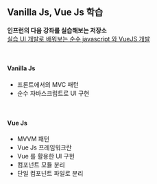 ## Vanilla Js, Vue Js 학습

**인프런의 다음 강좌를 실습해보는 저장소** <br>
[실습 UI 개발로 배워보는 순수 javascript 와 VueJS 개발](https://www.inflearn.com/course/%EC%88%9C%EC%88%98js-vuejs-%EA%B0%9C%EB%B0%9C-%EA%B0%95%EC%A2%8C#)

<br>

#### Vanilla Js

- 프론트에서의 MVC 패턴
- 순수 자바스크립트로 UI 구현

<br>

#### Vue Js

- MVVM 패턴
- Vue Js 프레임워크란
- Vue 를 활용한 UI 구현
- 컴포넌트 모듈 분리
- 단일 컴포넌트 파일로 분리
